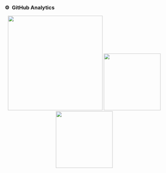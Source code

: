 ### ⚙️ &nbsp;GitHub Analytics
<p align="center">
  <img height="300em" src="http://github-profile-summary-cards.vercel.app/api/cards/profile-details?username=luccawilli"/>
  <img height="180em" src="https://github-readme-stats-eight-theta.vercel.app/api?username=luccawilli&show_icons=true&include_all_commits=true&count_private=true"/>
  <img height="180em" src="https://github-readme-stats-eight-theta.vercel.app/api/top-langs/?username=luccawilli&layout=compact&langs_count=8"/>

</p>
